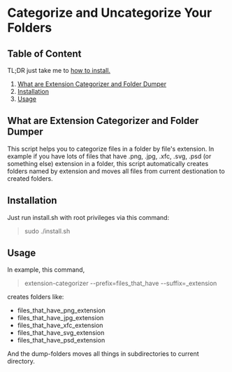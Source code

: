 # Categorize and Uncategorize Your Folders

## Table of Content 

TL;DR just take me to [how to install.](#2)

1. [What are Extension Categorizer and Folder Dumper](#0)
2. [Installation](#1)
3. [Usage](#2)

<h2 id="0">What are Extension Categorizer and Folder Dumper</h2>

This script helps you to categorize files in a folder by file's extension. In example if you have lots of files that have .png, .jpg, .xfc, .svg, .psd (or something else) extension in a folder, ​this script automatically creates folders named by extension and moves all files from current destionation to created folders.

<h2 id="1">Installation</h2>

Just run install.sh with root privileges via this command:

> sudo ./install.sh

<h2 id="2">Usage</h2>

In example, this command, 

> extension-categorizer --prefix=files_that_have --suffix=_extension

creates folders like:

* files_that_have_png_extension
* files_that_have_jpg_extension
* files_that_have_xfc_extension
* files_that_have_svg_extension
* files_that_have_psd_extension

And the dump-folders moves all things in subdirectories to current directory.